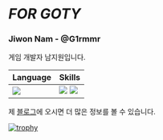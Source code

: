 # ***FOR GOTY***
### Jiwon Nam - @G1rmmr

게임 개발자 남지원입니다.

| Language | Skills |
| --- | --- |
| <img src="https://img.shields.io/badge/C++-00599C?style=for-the-badge&logo=cplusplus&logoColor=white"/> | <img src="https://img.shields.io/badge/Graphics-3C2179?style=for-the-badge&logo=actigraph&logoColor=white"/> <img src="https://img.shields.io/badge/Unreal 5-000000?style=for-the-badge&logo=unrealengine&logoColor=white"/> |

제 [블로그](https://g1rmmr.github.io/)에 오시면 더 많은 정보를 볼 수 있습니다.

[![trophy](https://github-profile-trophy.vercel.app/?username=G1rmmr&theme=onedark)](https://github.com/ryo-ma/github-profile-trophy)

